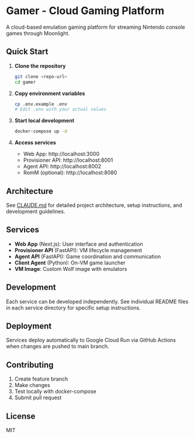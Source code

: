 # Gamer - Cloud Gaming Platform

A cloud-based emulation gaming platform for streaming Nintendo console games through Moonlight.

## Quick Start

1. **Clone the repository**
   ```bash
   git clone <repo-url>
   cd gamer
   ```

2. **Copy environment variables**
   ```bash
   cp .env.example .env
   # Edit .env with your actual values
   ```

3. **Start local development**
   ```bash
   docker-compose up -d
   ```

4. **Access services**
   - Web App: http://localhost:3000
   - Provisioner API: http://localhost:8001
   - Agent API: http://localhost:8002
   - RomM (optional): http://localhost:8080

## Architecture

See [CLAUDE.md](./CLAUDE.md) for detailed project architecture, setup instructions, and development guidelines.

## Services

- **Web App** (Next.js): User interface and authentication
- **Provisioner API** (FastAPI): VM lifecycle management
- **Agent API** (FastAPI): Game coordination and communication
- **Client Agent** (Python): On-VM game launcher
- **VM Image**: Custom Wolf image with emulators

## Development

Each service can be developed independently. See individual README files in each service directory for specific setup instructions.

## Deployment

Services deploy automatically to Google Cloud Run via GitHub Actions when changes are pushed to main branch.

## Contributing

1. Create feature branch
2. Make changes
3. Test locally with docker-compose
4. Submit pull request

## License

MIT